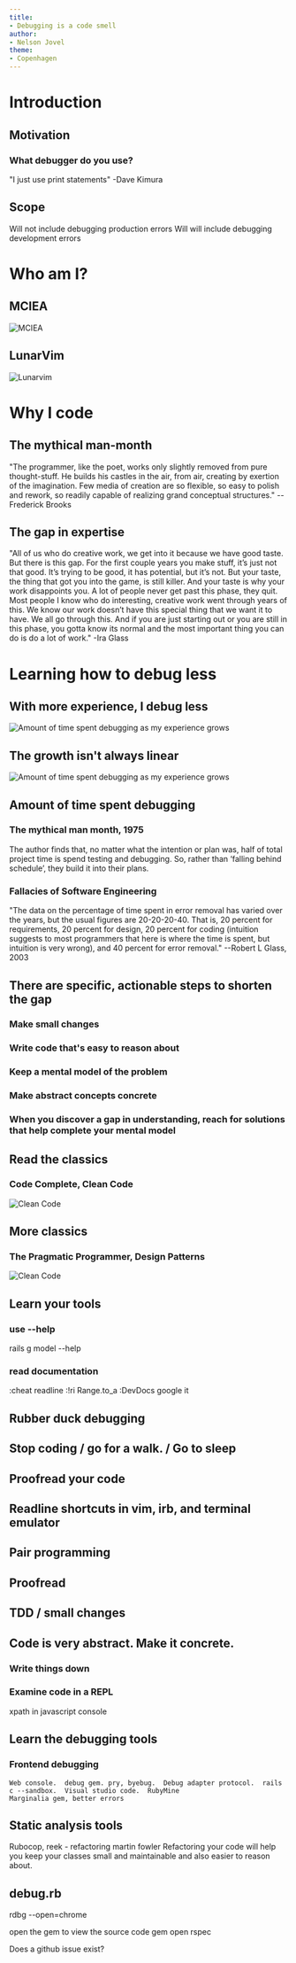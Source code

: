 ```yaml
---
title: 
- Debugging is a code smell
author:
- Nelson Jovel
theme:
- Copenhagen
---
```


# Introduction

## Motivation
### What debugger do you use?
"I just use print statements" -Dave Kimura 

[comment]: <> (Dave is a cood developer)

## Scope
Will not include debugging production errors
Will will include debugging development errors

# Who am I? 
## MCIEA
![MCIEA](./images/mciea.png)

## LunarVim
![Lunarvim](./images/lunarvim.png)

# Why I code
## The mythical man-month
"The programmer, like the poet, works only slightly removed from pure thought-stuff. He builds his castles in the air, from air, creating by exertion of the imagination. Few media of creation are so flexible, so easy to polish and rework, so readily capable of realizing grand conceptual structures." --Frederick Brooks

## The gap in expertise 
"All of us who do creative work, we get into it because we have good taste. But there is this gap. For the first couple years you make stuff, it’s just not that good. It’s trying to be good, it has potential, but it’s not. But your taste, the thing that got you into the game, is still killer. And your taste is why your work disappoints you. A lot of people never get past this phase, they quit. Most people I know who do interesting, creative work went through years of this. We know our work doesn’t have this special thing that we want it to have. We all go through this. And if you are just starting out or you are still in this phase, you gotta know its normal and the most important thing you can do is do a lot of work." -Ira Glass

# Learning how to debug less
## With more experience, I debug less
![Amount of time spent debugging as my experience grows](./images/debugging_over_time.png)

## The growth isn't always linear 

![Amount of time spent debugging as my experience grows](./images/debugging_over_time2.png)

## Amount of time spent debugging
### The mythical man month, 1975
The author finds that, no matter what the intention or plan was, half of total project time is spend testing and debugging. So, rather than ‘falling behind schedule’, they build it into their plans. 

### Fallacies of Software Engineering
"The data on the percentage of time spent in error removal has varied over the years, but the usual figures are 20-20-20-40. That is, 20 percent for requirements, 20 percent for design, 20 percent for coding (intuition suggests to most programmers that here is where the time is spent, but intuition is very wrong), and 40 percent for error removal." --Robert L Glass, 2003

## There are specific, actionable steps to shorten the gap

### Make small changes

### Write code that's easy to reason about

### Keep a mental model of the problem

### Make abstract concepts concrete

### When you discover a gap in understanding, reach for solutions that help complete your mental model

## Read the classics

### Code Complete, Clean Code
![Clean Code](./images/clean_code.jpg)

## More classics

### The Pragmatic Programmer, Design Patterns
![Clean Code](./images/prag_prog.jpg)

## Learn your tools

### use --help
rails g model --help

### read documentation
:cheat readline
:!ri Range.to_a
:DevDocs
google it

## Rubber duck debugging

## Stop coding / go for a walk. / Go to sleep

## Proofread your code

## Readline shortcuts in vim, irb, and terminal emulator

## Pair programming

## Proofread

## TDD / small changes

## Code is very abstract.  Make it concrete.  


### Write things down

### Examine code in a REPL
xpath in javascript console

## Learn the debugging tools

### Frontend debugging
    Web console.  debug gem. pry, byebug.  Debug adapter protocol.  rails c --sandbox.  Visual studio code.  RubyMine
    Marginalia gem, better errors


## Static analysis tools
  Rubocop, reek - refactoring martin fowler
  Refactoring your code will help you keep your classes small and maintainable and also easier to reason about.

## debug.rb
rdbg --open=chrome


open the gem to view the source code
gem open rspec


Does a github issue exist?
